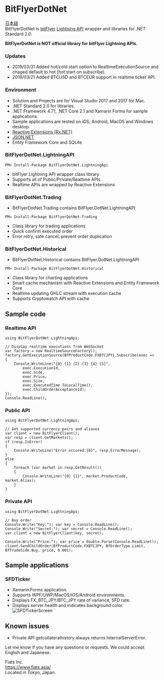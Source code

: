 # BitFlyerDotNet
[日本語](README.ja-JP.md)  
BitFlyerDotNet is [bitFlyer](https://bitflyer.com/en-jp/) [Lightning API](https://lightning.bitflyer.com/docs?lang=en) wrapper and libraries for .NET Standard 2.0.

**BitFlyerDotNet is NOT official library for bitFlyer Lightning APIs.**

### Updates
- 2019/03/31 Added hot/cold start option to RealtimeExecutionSource and chaged default to hot (hot start on subscribe).
- 2019/03/21 Added BTCUSD and BTCEUR support in realtime ticker API. 

### Environment 
- Solution and Projects are for Visual Studio 2017 and 2017 for Mac.
- .NET Standard 2.0 for libraries.
- .NET Framework 4.71, .NET Core 2.1 and Xamarin Forms for sample applications.
- Sample applications are tested on iOS, Android, MacOS and Windows desktop. 
- [Reactive Extensions (Rx.NET)](http://reactivex.io/)
- [JSON.NET](https://www.newtonsoft.com/json)
- Entity Framework Core and SQLite

### BitFlyerDotNet.LightningAPI
```
PM> Install-Package BitFlyerDotNet.LightningApi
```
- bitFlyer Lightning API wrapper class library
- Supports all of Public/Private/Realtime APIs
- Realtime APIs are wrapped by Reactive Extensions
### BitFlyerDotNet.Trading
- BitFlyerDotNet.Trading contains BitFlyer.DotNet.LightningAPI
```
PM> Install-Package BitFlyerDotNet.Trading
```
- Class library for trading applications
- Quick confirm executed order
- Error retry, safe cancel, prevent order duplication 
### BitFlyerDotNet.Historical
- BitFlyerDotNet.Historical contains BitFlyer.DotNet.LightningAPI
```
PM> Install-Package BitFlyerDotNet.Historical
```
- Class library for charting applications
- Smart cache mechanism with Reactive Extensions and Entity Framework Core
- Realtime updating OHLC stream with execution cache
- Supports Cryptowatch API with cache

## Sample code

### Realtime API
```
using BitFlyerDotNet.LightningApi;

// Display realtime executions from WebSocket
var factory = new RealtimeSourceFactory();
factory.GetExecutionSource(BfProductCode.FXBTCJPY).Subscribe(exec =>
{
    Console.WriteLine("{0} {1} {2} {3} {4} {5}",
        exec.ExecutionId,
        exec.Side,
        exec.Price,
        exec.Size,
        exec.ExecutedTime.ToLocalTime(),
        exec.ChildOrderAcceptanceId);
});
Console.ReadLine();
```
### Public API
```
using BitFlyerDotNet.LightningApi;

// Get supported currency pairs and aliases
var client = new BitFlyerClient();
var resp = client.GetMarkets();
if (resp.IsError)
{
    Console.WriteLine("Error occured:{0}", resp.ErrorMessage);
}
else
{
    foreach (var market in resp.GetResult())
    {
        Console.WriteLine("{0} {1}", market.ProductCode, market.Alias);
    }
}
```
### Private API  
```
using BitFlyerDotNet.LightningApi;

// Buy order
Console.Write("Key:"); var key = Console.ReadLine();
Console.Write("Secret:"); var secret = Console.ReadLine();
var client = new BitFlyerClient(key, secret);

Console.Write("Price:"); var price = double.Parse(Console.ReadLine());
client.SendChildOrder(BfProductCode.FXBTCJPY, BfOrderType.Limit, BfTradeSide.Buy, price, 0.001);
```
## Sample applications

### SFDTicker
- Xamarin.Forms application.
- Supports WPF/UWP/MacOS/iOS/Android environments.
- Displays FX_BTC_JPY/BTC_JPY rate of variance, SFD rate.
- Displays server health and indicates background color.
![SFDTickerScreen](https://i.gyazo.com/74f3e351c2ab5d75785b25db902b81ff.png)

## Known issues

- Private API getcollateralhistory always returns InternalServerError.

Let me know if you have any questions or requests. We could accept English and Japanese.

Fiats Inc.  
<https://www.fiats.asia/>  
Located in Tokyo, Japan.
